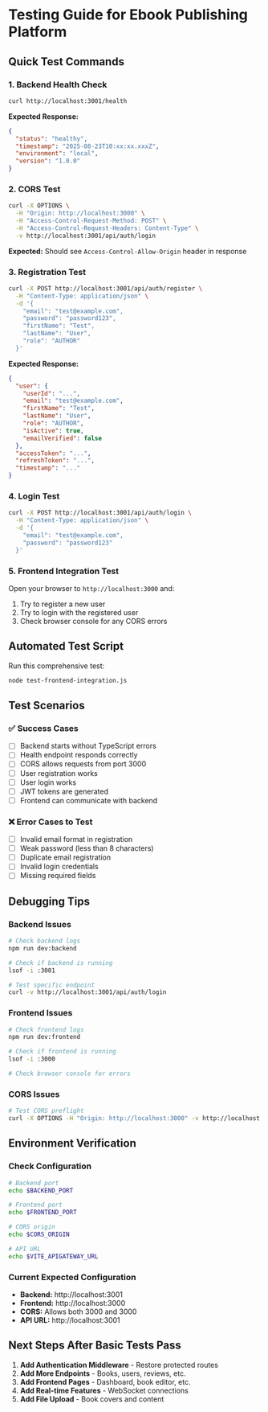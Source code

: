 # Testing Guide for Ebook Publishing Platform

## Quick Test Commands

### 1. Backend Health Check
```bash
curl http://localhost:3001/health
```
**Expected Response:**
```json
{
  "status": "healthy",
  "timestamp": "2025-08-23T10:xx:xx.xxxZ",
  "environment": "local",
  "version": "1.0.0"
}
```

### 2. CORS Test
```bash
curl -X OPTIONS \
  -H "Origin: http://localhost:3000" \
  -H "Access-Control-Request-Method: POST" \
  -H "Access-Control-Request-Headers: Content-Type" \
  -v http://localhost:3001/api/auth/login
```
**Expected:** Should see `Access-Control-Allow-Origin` header in response

### 3. Registration Test
```bash
curl -X POST http://localhost:3001/api/auth/register \
  -H "Content-Type: application/json" \
  -d '{
    "email": "test@example.com",
    "password": "password123",
    "firstName": "Test",
    "lastName": "User",
    "role": "AUTHOR"
  }'
```
**Expected Response:**
```json
{
  "user": {
    "userId": "...",
    "email": "test@example.com",
    "firstName": "Test",
    "lastName": "User",
    "role": "AUTHOR",
    "isActive": true,
    "emailVerified": false
  },
  "accessToken": "...",
  "refreshToken": "...",
  "timestamp": "..."
}
```

### 4. Login Test
```bash
curl -X POST http://localhost:3001/api/auth/login \
  -H "Content-Type: application/json" \
  -d '{
    "email": "test@example.com",
    "password": "password123"
  }'
```

### 5. Frontend Integration Test
Open your browser to `http://localhost:3000` and:
1. Try to register a new user
2. Try to login with the registered user
3. Check browser console for any CORS errors

## Automated Test Script

Run this comprehensive test:
```bash
node test-frontend-integration.js
```

## Test Scenarios

### ✅ Success Cases
- [ ] Backend starts without TypeScript errors
- [ ] Health endpoint responds correctly
- [ ] CORS allows requests from port 3000
- [ ] User registration works
- [ ] User login works
- [ ] JWT tokens are generated
- [ ] Frontend can communicate with backend

### ❌ Error Cases to Test
- [ ] Invalid email format in registration
- [ ] Weak password (less than 8 characters)
- [ ] Duplicate email registration
- [ ] Invalid login credentials
- [ ] Missing required fields

## Debugging Tips

### Backend Issues
```bash
# Check backend logs
npm run dev:backend

# Check if backend is running
lsof -i :3001

# Test specific endpoint
curl -v http://localhost:3001/api/auth/login
```

### Frontend Issues
```bash
# Check frontend logs
npm run dev:frontend

# Check if frontend is running
lsof -i :3000

# Check browser console for errors
```

### CORS Issues
```bash
# Test CORS preflight
curl -X OPTIONS -H "Origin: http://localhost:3000" -v http://localhost:3001/api/auth/login
```

## Environment Verification

### Check Configuration
```bash
# Backend port
echo $BACKEND_PORT

# Frontend port  
echo $FRONTEND_PORT

# CORS origin
echo $CORS_ORIGIN

# API URL
echo $VITE_APIGATEWAY_URL
```

### Current Expected Configuration
- **Backend:** http://localhost:3001
- **Frontend:** http://localhost:3000
- **CORS:** Allows both 3000 and 3000
- **API URL:** http://localhost:3001

## Next Steps After Basic Tests Pass

1. **Add Authentication Middleware** - Restore protected routes
2. **Add More Endpoints** - Books, users, reviews, etc.
3. **Add Frontend Pages** - Dashboard, book editor, etc.
4. **Add Real-time Features** - WebSocket connections
5. **Add File Upload** - Book covers and content